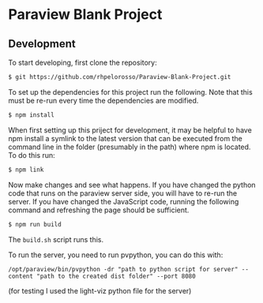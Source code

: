 # Paraview Blank Project

## Development

To start developing, first clone the repository:

```sh
$ git https://github.com/rhpelorosso/Paraview-Blank-Project.git
```

To set up the dependencies for this project run the following.  Note that this must be re-run every time
the dependencies are modified.

```sh
$ npm install
```

When first setting up this priject for development, it may be helpful to have npm
install a symlink to the latest version that can be executed from the command line
in the folder (presumably in the path) where npm is located.  To do this run:

```sh
$ npm link
```

Now make changes and see what happens.  If you have changed the python code
that runs on the paraview server side, you will have to re-run the server. If you have changed the JavaScript
code, running the following command and refreshing the page should be sufficient.

```sh
$ npm run build
```
The ``build.sh`` script runs this.

To run the server, you need to run pvpython, you can do this with:

```
/opt/paraview/bin/pvpython -dr "path to python script for server" --content "path to the created dist folder" --port 8080
````
(for testing I used the light-viz python file for the server)



